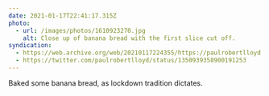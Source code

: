 ```yaml
---
date: 2021-01-17T22:41:17.315Z
photo:
  - url: /images/photos/1610923270.jpg
    alt: Close up of banana bread with the first slice cut off.
syndication:
  - https://web.archive.org/web/20210117224355/https://paulrobertlloyd.com/photos/1610923277/
  - https://twitter.com/paulrobertlloyd/status/1350939358900191253
---
```

Baked some banana bread, as lockdown tradition dictates.

